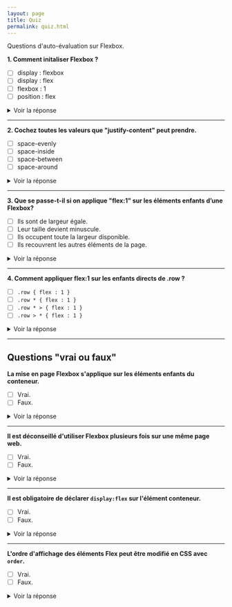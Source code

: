 ```yaml
---
layout: page
title: Quiz
permalink: quiz.html
---
```


Questions d'auto-évaluation sur Flexbox.

**1. Comment initaliser Flexbox ?**

- [ ] display : flexbox
- [ ] display : flex
- [ ] flexbox : 1
- [ ] position : flex

<details>
  <summary>Voir la réponse</summary>
  <p><code>display : flex</code> permet d'initialiser Flexbox.</p>
</details>

---

**2. Cochez toutes les valeurs que "justify-content" peut prendre.**

- [ ] space-evenly
- [ ] space-inside
- [ ] space-between
- [ ] space-around

<details>
  <summary>Voir la réponse</summary>
  <p>Les trois valeurs d'espacement possibles sont:<br> 
  <code>space-between</code>, <code>space-around</code>, <code>space-evenly</code>. Voir <a href="proprietes.html">propriétés</a>.</p>
  <p>La valeur <code>space-inside</code> n'existe pas.</p>
</details>

---

**3. Que se passe-t-il si on applique "flex:1" sur les éléments enfants d’une Flexbox?**

- [ ] Ils sont de largeur égale.
- [ ] Leur taille devient minuscule.
- [ ] Ils occupent toute la largeur disponible.
- [ ] Ils recouvrent les autres éléments de la page.

<details>
  <summary>Voir la réponse</summary>
  <p>1 et 3 sont justes.</p>
  <p>Leur largeur sera égale, et remplira l'espace disponible. Voir <a href="methode-simple.html">méthode simple</a>.</p>
</details>

---

**4. Comment appliquer flex:1 sur les enfants directs de .row ?**

- [ ] `.row { flex : 1 }`
- [ ] `.row * { flex : 1 }`
- [ ] `.row * > { flex : 1 }`
- [ ] `.row > * { flex : 1 }`

<details>
  <summary>Voir la réponse</summary>
  <p>La réponse 4 est juste. Voir <a href="methode-simple.html">méthode simple</a> / <a href="https://cours-web.ch/css/selectors.html">sélecteurs CSS</a>.</p>
</details>

---

## Questions "vrai ou faux"

**La mise en page Flexbox s'applique sur les éléments enfants du conteneur.**

- [ ] Vrai.
- [ ] Faux.

<details>
  <summary>Voir la réponse</summary>
  <p>Vrai. C'est un principe fondamental de Flexbox (et aussi Grid CSS).</p>
</details>

---

**Il est déconseillé d'utiliser Flexbox plusieurs fois sur une même page web.**

- [ ] Vrai.
- [ ] Faux.

<details>
  <summary>Voir la réponse</summary>
  <p>Faux. Il n'y a aucun problème à l'utiliser plusieurs fois sur une page.</p>
</details>

---

**Il est obligatoire de déclarer `display:flex` sur l'élément conteneur.**

- [ ] Vrai.
- [ ] Faux.

<details>
  <summary>Voir la réponse</summary>
  <p>Vrai. C'est nécessaire pour utiliser Flexbox.</p>
</details>

---

**L'ordre d'affichage des éléments Flex peut être modifié en CSS avec `order`.**

- [ ] Vrai.
- [ ] Faux.

<details>
  <summary>Voir la réponse</summary>
  <p>Vrai. Voir les <a href="proprietes.html">propriétés</a>.</p>
</details>